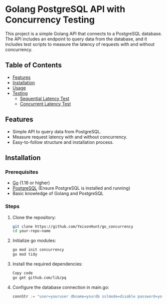 # Golang PostgreSQL API with Concurrency Testing

This project is a simple Golang API that connects to a PostgreSQL database. The API includes an endpoint to query data from the database, and it includes test scripts to measure the latency of requests with and without concurrency.

## Table of Contents

- [Features](#features)
- [Installation](#installation)
- [Usage](#usage)
- [Testing](#testing)
  - [Sequential Latency Test](#sequential-latency-test)
  - [Concurrent Latency Test](#concurrent-latency-test)

## Features

- Simple API to query data from PostgreSQL.
- Measure request latency with and without concurrency.
- Easy-to-follow structure and installation process.

## Installation

### Prerequisites

- [Go](https://golang.org/dl/) (1.16 or higher)
- [PostgreSQL](https://www.postgresql.org/) (Ensure PostgreSQL is installed and running)
- Basic knowledge of Golang and PostgreSQL

### Steps

1. Clone the repository:

   ```bash
   git clone https://github.com/YeisonHunt/go_concurrency
   cd your-repo-name
   ```

2. Initialize go modules:

    ```bash
    go mod init concurrency
    go mod tidy
    ```

3. Install the required dependencies:

    ```bash
    Copy code
    go get github.com/lib/pq
    ```
4. Configure the database connection in main.go:

    ```go
    connStr := "user=youruser dbname=yourdb sslmode=disable password=yourpassword"
    ```